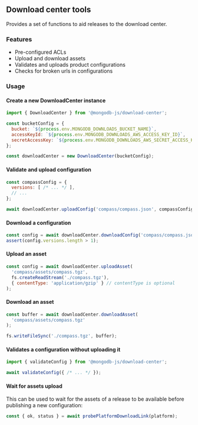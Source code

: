 ## Download center tools

Provides a set of functions to aid releases to the download center.

### Features

- Pre-configured ACLs
- Upload and download assets
- Validates and uploads product configurations
- Checks for broken urls in configurations

### Usage

#### Create a new DownloadCenter instance

``` js
import { DownloadCenter } from '@mongodb-js/download-center';

const bucketConfig = {
  bucket: `${process.env.MONGODB_DOWNLOADS_BUCKET_NAME}`,
  accessKeyId: `${process.env.MONGODB_DOWNLOADS_AWS_ACCESS_KEY_ID}`,
  secretAccessKey: `${process.env.MONGODB_DOWNLOADS_AWS_SECRET_ACCESS_KEY}`
};

const downloadCenter = new DownloadCenter(bucketConfig);
```

#### Validate and upload configuration

``` js
const compassConfig = {
  versions: [ /* ... */ ],
  // ...
};

await downloadCenter.uploadConfig('compass/compass.json', compassConfig);
```

#### Download a configuration

``` js
const config = await downloadCenter.downloadConfig('compass/compass.json');
assert(config.versions.length > 1);
```

#### Upload an asset

``` js
const config = await downloadCenter.uploadAsset(
  'compass/assets/compass.tgz',
  fs.createReadStream('./compass.tgz'),
  { contentType: 'application/gzip' } // contentType is optional
);
```

#### Download an asset

``` js
const buffer = await downloadCenter.downloadAsset(
  'compass/assets/compass.tgz'
);

fs.writeFileSync('./compass.tgz', buffer);
```

#### Validates a configuration without uploading it

``` js
import { validateConfig } from '@mongodb-js/download-center';

await validateConfig({ /* ... */ });
```

#### Wait for assets upload

This can be used to wait for the assets of a release to be available before
publishing a new configuration:

``` js
const { ok, status } = await probePlatformDownloadLink(platform);
```
